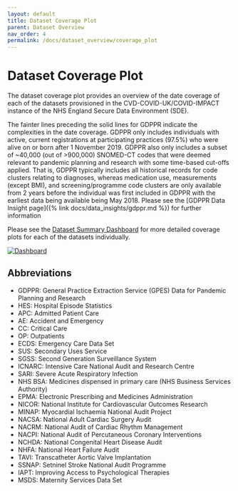 ```yaml
---
layout: default
title: Dataset Coverage Plot
parent: Dataset Overview
nav_order: 4
permalink: /docs/dataset_overview/coverage_plot
---
```


# Dataset Coverage Plot

The dataset coverage plot provides an overview of the date coverage of each of the datasets provisioned in the CVD-COVID-UK/COVID-IMPACT instance of the NHS England Secure Data Environment (SDE). 

The fainter lines preceding the solid lines for GDPPR indicate the complexities in the date coverage. GDPPR only includes individuals with active, current
registrations at participating practices (97.5%) who were alive on or born after 1 November 2019. GDPPR also only includes a subset of ~40,000 (out of >900,000) SNOMED-CT codes that were deemed relevant to pandemic planning and research with some time-based cut-offs applied. That is, GDPPR typically includes all historical records for code clusters relating to diagnoses, whereas medication use, measurements (except BMI), and screening/programme code clusters are only available from 2 years before the individual was first included in GDPPR with the earliest data being available being May 2018. Please see the [GDPPR Data Insight page]({% link docs/data_insights/gdppr.md %}) for further information

Please see the <a href="https://bhfdatasciencecentre.org/dashboard/" target="_blank">Dataset Summary Dashboard</a> for more detailed coverage plots for each of the datasets individually.


<a href="https://bhfdsc.github.io/documentation/assets/images/dataset_coverage_plot.png" target="_blank">
  <img src="https://bhfdsc.github.io/documentation/assets/images/dataset_coverage_plot.png" alt="Dashboard">
</a>


## Abbreviations

- GDPPR: General Practice Extraction Service (GPES) Data for Pandemic Planning and Research
- HES: Hospital Episode Statistics
- APC: Admitted Patient Care
- AE: Accident and Emergency
- CC: Critical Care
- OP: Outpatients
- ECDS: Emergency Care Data Set
- SUS: Secondary Uses Service
- SGSS: Second Generation Surveillance System
- ICNARC: Intensive Care National Audit and Research Centre
- SARI: Severe Acute Respiratory Infection
- NHS BSA: Medicines dispensed in primary care (NHS Business Services Authority)
- EPMA: Electronic Prescribing and Medicines Administration
- NICOR: National Institute for Cardiovascular Outcomes Research
- MINAP: Myocardial Ischaemia National Audit Project 
- NACSA: National Adult Cardiac Surgery Audit
- NACRM: National Audit of Cardiac Rhythm Management 
- NACPI: National Audit of Percutaneous Coronary Interventions
- NCHDA: National Congenital Heart Disease Audit 
- NHFA: National Heart Failure Audit
- TAVI: Transcatheter Aortic Valve Implantation
- SSNAP: Setninel Stroke National Audit Programme
- IAPT: Improving Access to Psychological Therapies
- MSDS: Maternity Services Data Set





